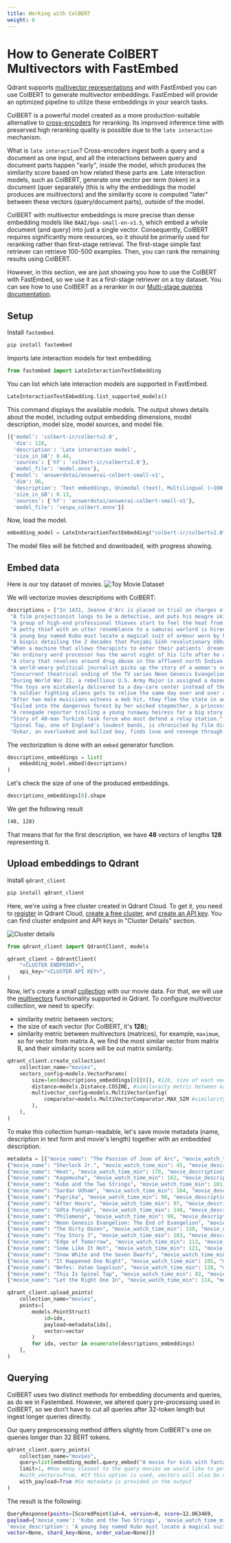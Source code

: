 ```yaml
---
title: Working with ColBERT 
weight: 6
---
```


# How to Generate ColBERT Multivectors with FastEmbed

Qdrant supports [multivector representations](https://qdrant.tech/documentation/concepts/vectors/#multivectors) and with FastEmbed you can use ColBERT to generate multivector embeddings. 
FastEmbed will provide an optimized pipeline to utilize these embeddings in your search tasks.

ColBERT is a powerful model created as a more production-suitable alternative to [cross-encoders](https://sbert.net/examples/applications/cross-encoder/README.html) 
for reranking. Its improved inference time with preserved high reranking quality is possible due to the `late interaction` mechanism.

What is `late interaction`? Cross-encoders ingest both a query and a document as one input, and all the interactions between query 
and document parts happen "early", inside the model, which produces the similarity score based on how related these parts are. 
Late interaction models, such as ColBERT, generate one vector per term (token) in a document (quer separately 
(this is why the embeddings the model produces are multivectors) and the similarity score is computed "later" 
between these vectors (query/document parts), outside of the model.

ColBERT with multivector embeddings is more precise than dense embedding models like `BAAI/bge-small-en-v1.5`, 
which embed a whole document (and query) into just a single vector. 
Consequently, ColBERT requires significantly more resources, so it should be primarily used for reranking rather than first-stage retrieval.
The first-stage simple fast retriever can retrieve 100-500 examples. Then, you can rank the remaining results using ColBERT.

However, in this section, we are just showing you how to use the ColBERT with FastEmbed, so we use it as a first-stage retriever on a toy dataset.
You can see how to use ColBERT as a reranker in our [Multi-stage queries documentation](https://qdrant.tech/documentation/concepts/hybrid-queries/#multi-stage-queries).
## Setup

Install `fastembed`.

```python
pip install fastembed
```

Imports late interaction models for text embedding.

```python
from fastembed import LateInteractionTextEmbedding
```
You can list which late interaction models are supported in FastEmbed.

```python
LateInteractionTextEmbedding.list_supported_models()
```
This command displays the available models. The output shows details about the model, including output embedding dimensions, model description, model size, model sources, and model file.

```python
[{'model': 'colbert-ir/colbertv2.0',
  'dim': 128,
  'description': 'Late interaction model',
  'size_in_GB': 0.44,
  'sources': {'hf': 'colbert-ir/colbertv2.0'},
  'model_file': 'model.onnx'},
 {'model': 'answerdotai/answerai-colbert-small-v1',
  'dim': 96,
  'description': 'Text embeddings, Unimodal (text), Multilingual (~100 languages), 512 input tokens truncation, 2024 year',
  'size_in_GB': 0.13,
  'sources': {'hf': 'answerdotai/answerai-colbert-small-v1'},
  'model_file': 'vespa_colbert.onnx'}]
```
Now, load the model.

```python
embedding_model = LateInteractionTextEmbedding("colbert-ir/colbertv2.0")
```
The model files will be fetched and downloaded, with progress showing.

## Embed data

Here is our toy dataset of movies.
![Toy Movie Dataset](/docs/toy_dataset_colBERT.jpg)

We will vectorize movies descriptions with ColBERT:

```python
descriptions = ["In 1431, Jeanne d'Arc is placed on trial on charges of heresy. The ecclesiastical jurists attempt to force Jeanne to recant her claims of holy visions.",
 "A film projectionist longs to be a detective, and puts his meagre skills to work when he is framed by a rival for stealing his girlfriend's father's pocketwatch.",
 "A group of high-end professional thieves start to feel the heat from the LAPD when they unknowingly leave a clue at their latest heist.",
 "A petty thief with an utter resemblance to a samurai warlord is hired as the lord's double. When the warlord later dies the thief is forced to take up arms in his place.",
 "A young boy named Kubo must locate a magical suit of armour worn by his late father in order to defeat a vengeful spirit from the past.",
 "A biopic detailing the 2 decades that Punjabi Sikh revolutionary Udham Singh spent planning the assassination of the man responsible for the Jallianwala Bagh massacre.",
 "When a machine that allows therapists to enter their patients' dreams is stolen, all hell breaks loose. Only a young female therapist, Paprika, can stop it.",
 "An ordinary word processor has the worst night of his life after he agrees to visit a girl in Soho whom he met that evening at a coffee shop.",
 "A story that revolves around drug abuse in the affluent north Indian State of Punjab and how the youth there have succumbed to it en-masse resulting in a socio-economic decline.",
 "A world-weary political journalist picks up the story of a woman's search for her son, who was taken away from her decades ago after she became pregnant and was forced to live in a convent.",
 "Concurrent theatrical ending of the TV series Neon Genesis Evangelion (1995).",
 "During World War II, a rebellious U.S. Army Major is assigned a dozen convicted murderers to train and lead them into a mass assassination mission of German officers.",
 "The toys are mistakenly delivered to a day-care center instead of the attic right before Andy leaves for college, and it's up to Woody to convince the other toys that they weren't abandoned and to return home.",
 "A soldier fighting aliens gets to relive the same day over and over again, the day restarting every time he dies.",
 "After two male musicians witness a mob hit, they flee the state in an all-female band disguised as women, but further complications set in.",
 "Exiled into the dangerous forest by her wicked stepmother, a princess is rescued by seven dwarf miners who make her part of their household.",
 "A renegade reporter trailing a young runaway heiress for a big story joins her on a bus heading from Florida to New York, and they end up stuck with each other when the bus leaves them behind at one of the stops.",
 "Story of 40-man Turkish task force who must defend a relay station.",
 "Spinal Tap, one of England's loudest bands, is chronicled by film director Marty DiBergi on what proves to be a fateful tour.",
 "Oskar, an overlooked and bullied boy, finds love and revenge through Eli, a beautiful but peculiar girl."]
```

The vectorization is done with an `embed` generator function.

```python
descriptions_embeddings = list(
    embedding_model.embed(descriptions)
)
```
Let's check the size of one of the produced embeddings.

```python
descriptions_embeddings[0].shape
```

We get the following result 

```bash
(48, 128)
```
That means that for the first description, we have **48** vectors of lengths **128** representing it.

## Upload embeddings to Qdrant

Install `qdrant_client`

```python
pip install qdrant_client
```

Here, we're using a free cluster created in Qdrant Cloud. To get it, you need to [register](https://qdrant.tech/documentation/cloud/qdrant-cloud-setup/#registration) in Qdrant Cloud,
[create a free cluster](https://qdrant.tech/documentation/cloud/create-cluster/#create-a-cluster), and [create an API key](https://qdrant.tech/documentation/cloud/authentication/#create-api-keys).
You can find cluster endpoint and API keys in "Cluster Details" section.

![Cluster details](/docs/cluster_signup_example.jpg)

```python
from qdrant_client import QdrantClient, models

qdrant_client = QdrantClient(
    "<CLUSTER ENDPOINT>",
    api_key="<CLUSTER API KEY>",
)
```

Now, let's create a small [collection](https://qdrant.tech/documentation/concepts/collections/) with our movie data.
For that, we will use the [multivectors](https://qdrant.tech/documentation/concepts/vectors/#multivectors) functionality supported in Qdrant.
To configure multivector collection, we need to specify:
- similarity metric between vectors;
- the size of each vector (for ColBERT, it's **128**);
- similarity metric between multivectors (matrices), for example, `maximum`, so for vector from matrix A, we find the most similar vector from matrix B, and their similarity score will be out matrix similarity.

```python
qdrant_client.create_collection(
    collection_name="movies",
    vectors_config=models.VectorParams(
        size=len(descriptions_embeddings[0][0]), #128, size of each vector produced by ColBERT
        distance=models.Distance.COSINE, #similaraity metric between each vector
        multivector_config=models.MultiVectorConfig(
            comparator=models.MultiVectorComparator.MAX_SIM #similarity metric between multivectors (matrices)
        ),
    ),
)
```
To make this collection human-readable, let's save movie metadata (name, description in text form and movie's length) together with an embedded description.

```python
metadata = [{"movie_name": "The Passion of Joan of Arc", "movie_watch_time_min": 114, "movie_description": "In 1431, Jeanne d'Arc is placed on trial on charges of heresy. The ecclesiastical jurists attempt to force Jeanne to recant her claims of holy visions."},
{"movie_name": "Sherlock Jr.", "movie_watch_time_min": 45, "movie_description": "A film projectionist longs to be a detective, and puts his meagre skills to work when he is framed by a rival for stealing his girlfriend's father's pocketwatch."},
{"movie_name": "Heat", "movie_watch_time_min": 170, "movie_description": "A group of high-end professional thieves start to feel the heat from the LAPD when they unknowingly leave a clue at their latest heist."},
{"movie_name": "Kagemusha", "movie_watch_time_min": 162, "movie_description": "A petty thief with an utter resemblance to a samurai warlord is hired as the lord's double. When the warlord later dies the thief is forced to take up arms in his place."},
{"movie_name": "Kubo and the Two Strings", "movie_watch_time_min": 101, "movie_description": "A young boy named Kubo must locate a magical suit of armour worn by his late father in order to defeat a vengeful spirit from the past."},
{"movie_name": "Sardar Udham", "movie_watch_time_min": 164, "movie_description": "A biopic detailing the 2 decades that Punjabi Sikh revolutionary Udham Singh spent planning the assassination of the man responsible for the Jallianwala Bagh massacre."},
{"movie_name": "Paprika", "movie_watch_time_min": 90, "movie_description": "When a machine that allows therapists to enter their patients' dreams is stolen, all hell breaks loose. Only a young female therapist, Paprika, can stop it."},
{"movie_name": "After Hours", "movie_watch_time_min": 97, "movie_description": "An ordinary word processor has the worst night of his life after he agrees to visit a girl in Soho whom he met that evening at a coffee shop."},
{"movie_name": "Udta Punjab", "movie_watch_time_min": 148, "movie_description": "A story that revolves around drug abuse in the affluent north Indian State of Punjab and how the youth there have succumbed to it en-masse resulting in a socio-economic decline."},
{"movie_name": "Philomena", "movie_watch_time_min": 98, "movie_description": "A world-weary political journalist picks up the story of a woman's search for her son, who was taken away from her decades ago after she became pregnant and was forced to live in a convent."},
{"movie_name": "Neon Genesis Evangelion: The End of Evangelion", "movie_watch_time_min": 87, "movie_description": "Concurrent theatrical ending of the TV series Neon Genesis Evangelion (1995)."},
{"movie_name": "The Dirty Dozen", "movie_watch_time_min": 150, "movie_description": "During World War II, a rebellious U.S. Army Major is assigned a dozen convicted murderers to train and lead them into a mass assassination mission of German officers."},
{"movie_name": "Toy Story 3", "movie_watch_time_min": 103, "movie_description": "The toys are mistakenly delivered to a day-care center instead of the attic right before Andy leaves for college, and it's up to Woody to convince the other toys that they weren't abandoned and to return home."},
{"movie_name": "Edge of Tomorrow", "movie_watch_time_min": 113, "movie_description": "A soldier fighting aliens gets to relive the same day over and over again, the day restarting every time he dies."},
{"movie_name": "Some Like It Hot", "movie_watch_time_min": 121, "movie_description": "After two male musicians witness a mob hit, they flee the state in an all-female band disguised as women, but further complications set in."},
{"movie_name": "Snow White and the Seven Dwarfs", "movie_watch_time_min": 83, "movie_description": "Exiled into the dangerous forest by her wicked stepmother, a princess is rescued by seven dwarf miners who make her part of their household."},
{"movie_name": "It Happened One Night", "movie_watch_time_min": 105, "movie_description": "A renegade reporter trailing a young runaway heiress for a big story joins her on a bus heading from Florida to New York, and they end up stuck with each other when the bus leaves them behind at one of the stops."},
{"movie_name": "Nefes: Vatan Sagolsun", "movie_watch_time_min": 128, "movie_description": "Story of 40-man Turkish task force who must defend a relay station."},
{"movie_name": "This Is Spinal Tap", "movie_watch_time_min": 82, "movie_description": "Spinal Tap, one of England's loudest bands, is chronicled by film director Marty DiBergi on what proves to be a fateful tour."},
{"movie_name": "Let the Right One In", "movie_watch_time_min": 114, "movie_description": "Oskar, an overlooked and bullied boy, finds love and revenge through Eli, a beautiful but peculiar girl."}]

qdrant_client.upload_points(
    collection_name="movies",
    points=[
        models.PointStruct(
            id=idx,
            payload=metadata[idx],
            vector=vector
        )
        for idx, vector in enumerate(descriptions_embeddings)
    ],
)
```

## Querying

ColBERT uses two distinct methods for embedding documents and queries, as do we in Fastembed. However, we altered query pre-processing used in ColBERT, so we don't have to cut all queries after 32-token length but ingest longer queries directly.

<aside role="status">Our query preprocessing method differs slightly from ColBERT's one on queries longer than 32 BERT tokens.</aside>

```python
qdrant_client.query_points(
    collection_name="movies",
    query=list(embedding_model.query_embed("A movie for kids with fantasy elements and wonders"))[0], #converting generator object into numpy.ndarray
    limit=1, #How many closest to the query movies we would like to get
    #with_vectors=True, #If this option is used, vectors will also be returned
    with_payload=True #So metadata is provided in the output
)
```

The result is the following:

```bash
QueryResponse(points=[ScoredPoint(id=4, version=0, score=12.063469,
payload={'movie_name': 'Kubo and the Two Strings', 'movie_watch_time_min': 101, 
'movie_description': 'A young boy named Kubo must locate a magical suit of armour worn by his late father in order to defeat a vengeful spirit from the past.'},
vector=None, shard_key=None, order_value=None)])
```
